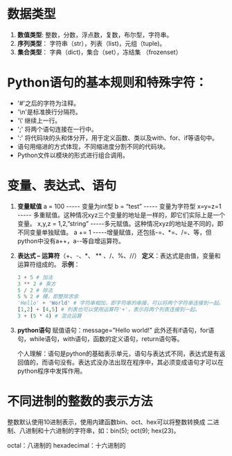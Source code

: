 ﻿# 数据类型
1. **数值类型**: 
整数，分数，浮点数，复数，布尔型，字符串。 
2. **序列类型**： 
字符串（str），列表（list)，元组（tuple)。 
3. **集合类型**： 
字典（dict)，集合（set），冻结集 （frozenset）

# Python语句的基本规则和特殊字符： 
- '#'之后的字符为注释。 
- '\n'是标准换行分隔符。 
- '\\' 继续上一行。 
- ';' 将两个语句连接在一行中。 
- ':' 将代码块的头和体分开，用于定义函数、类以及with、for、if等语句中。
- 语句用缩进的方式体现，不同缩进度分割不同的代码块。 
- Python文件以模块的形式进行组合调用。

# 变量、表达式、语句
1. **变量赋值** 
a = 100 ----- 变量为int型 
b = “test” ----- 变量为字符型 
x=y=z=1 ----- 多重赋值。这种情况xyz三个变量的地址是一样的，即它们实际上是一个变量。
x,y,z = 1,2,”string” -----多元赋值。这种情况xyz的地址是不同的，即不同变量单独赋值。
a += 1 -----增量赋值，还包括-=、*=、/=、等，但python中没有a++，a--等自增运算符。 

2. **表达式 – 运算符**（+、-、*、 ** 、/、%、//） 
**定义**：表达式是由值，变量和运算符组成的。
**示例**：

	```python
	3 + 5 # 加法 
	3 ** 2 # 乘方
	5 / 2 # 除法 
	5 % 2 # 模，即整除求余 
	'Hello' + 'World' # 字符串相加，即字符串的串接，可以将两个字符串连接到一起。
	[1,2] + [4,5] # 列表也可以使用运算符'+'，表示将两个列表连接到一起。 
	3 + (5 * 4) # 混合运算
	```
3. **python语句** 
赋值语句：message="Hello world!"
此外还有if语句，for语句，while语句，with语句，函数的定义语句，return语句等。

	个人理解：语句是python的基础表示单元，语句与表达式不同，表达式是有返回值的，而语句没有。表达式没办法出现在程序中，其必须变成语句才可以在python程序中发挥作用。


# 不同进制的整数的表示方法
整数默认使用10进制表示，使用内建函数bin、oct、hex可以将整数转换成 
二进制、八进制和十六进制的字符串，如：bin(5); oct(9); hex(23)。

octal：八进制的
hexadecimal：十六进制的


